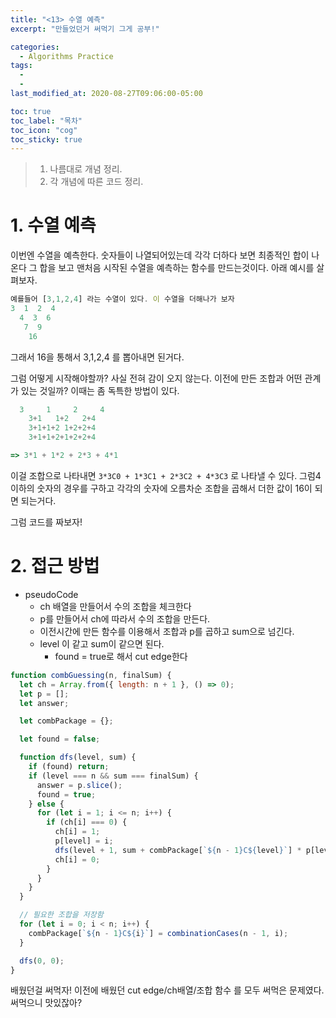 ```yaml
---
title: "<13> 수열 예측"
excerpt: "만들었던거 써먹기 그게 공부!"

categories:
  - Algorithms Practice
tags:
  -
  -
last_modified_at: 2020-08-27T09:06:00-05:00

toc: true
toc_label: "목차"
toc_icon: "cog"
toc_sticky: true
---
```


> 1. 나름대로 개념 정리.
> 2. 각 개념에 따른 코드 정리.

# 1. 수열 예측

이번엔 수열을 예측한다. 숫자들이 나열되어있는데 각각 더하다 보면 최종적인 합이 나온다 그 합을 보고 맨처음 시작된 수열을 예측하는 함수를 만드는것이다. 아래 예시를 살펴보자.

```javascript
예를들어 [3,1,2,4] 라는 수열이 있다. 이 수열을 더해나가 보자
3  1  2  4
  4  3  6
   7  9
    16
```

그래서 16을 통해서 3,1,2,4 를 뽑아내면 된거다.

그럼 어떻게 시작해야할까? 사실 전혀 감이 오지 않는다. 이전에 만든 조합과 어떤 관계가 있는 것일까?
이때는 좀 독특한 방법이 있다.

```javascript
  3     1     2     4
    3+1   1+2   2+4
    3+1+1+2 1+2+2+4
    3+1+1+2+1+2+2+4

=> 3*1 + 1*2 + 2*3 + 4*1
```

이걸 조합으로 나타내면 `3*3C0 + 1*3C1 + 2*3C2 + 4*3C3` 로 나타낼 수 있다. 그럼4이하의 숫자의 경우를 구하고 각각의 숫자에 오름차순 조합을 곱해서 더한 값이 16이 되면 되는거다.

그럼 코드를 짜보자!

# 2. 접근 방법

- pseudoCode
  - ch 배열을 만들어서 수의 조합을 체크한다
  - p를 만들어서 ch에 따라서 수의 조합을 만든다.
  - 이전시간에 만든 함수를 이용해서 조합과 p를 곱하고 sum으로 넘긴다.
  - level 이 같고 sum이 같으면 된다.
    - found = true로 해서 cut edge한다

```javascript
function combGuessing(n, finalSum) {
  let ch = Array.from({ length: n + 1 }, () => 0);
  let p = [];
  let answer;

  let combPackage = {};

  let found = false;

  function dfs(level, sum) {
    if (found) return;
    if (level === n && sum === finalSum) {
      answer = p.slice();
      found = true;
    } else {
      for (let i = 1; i <= n; i++) {
        if (ch[i] === 0) {
          ch[i] = 1;
          p[level] = i;
          dfs(level + 1, sum + combPackage[`${n - 1}C${level}`] * p[level]);
          ch[i] = 0;
        }
      }
    }
  }

  // 필요한 조합을 저장함
  for (let i = 0; i < n; i++) {
    combPackage[`${n - 1}C${i}`] = combinationCases(n - 1, i);
  }

  dfs(0, 0);
}
```

배웠던걸 써먹자! 이전에 배웠던 cut edge/ch배열/조합 함수 를 모두 써먹은 문제였다. 써먹으니 맛있잖아?
